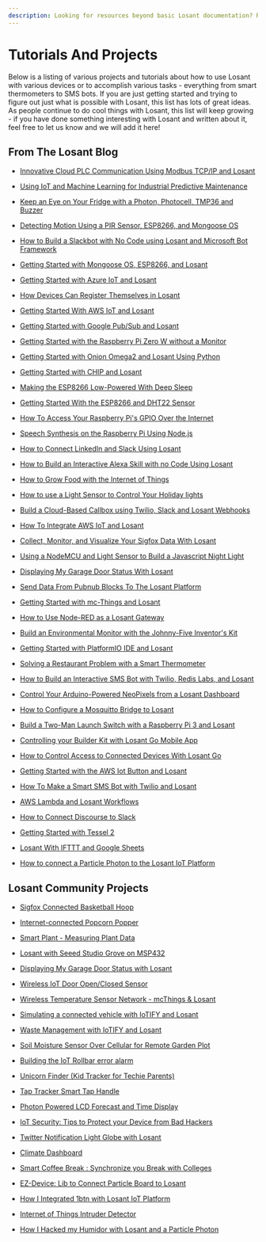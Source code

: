```yaml
---
description: Looking for resources beyond basic Losant documentation? Read on for a list of useful Losant tutorials and projects.
---
```


# Tutorials And Projects

Below is a listing of various projects and tutorials about how to use Losant with various devices or to accomplish various tasks - everything from smart thermometers to SMS bots. If you are just getting started and trying to figure out just what is possible with Losant, this list has lots of great ideas. As people continue to do cool things with Losant, this list will keep growing - if you have done something interesting with Losant and written about it, feel free to let us know and we will add it here!

## From The Losant Blog

* <a href="https://www.losant.com/blog/cloud-plc-communication-using-modbus-tcp" target="_blank">Innovative Cloud PLC Communication Using Modbus TCP/IP and Losant</a>

* <a href="https://www.losant.com/blog/using-iot-and-machine-learning-for-industrial-predictive-maintenance" target="_blank">Using IoT and Machine Learning for Industrial Predictive Maintenance</a>

* <a href="https://www.losant.com/blog/keep-an-eye-on-your-fridge-with-a-photon-photocell-tmp36-and-buzzer" target="_blank">Keep an Eye on Your Fridge with a Photon, Photocell, TMP36 and Buzzer</a>

* <a href="https://www.losant.com/blog/detecting-motion-using-a-pir-sensor-esp8266-and-mongoose-os" target="_blank">Detecting Motion Using a PIR Sensor, ESP8266, and Mongoose OS</a>

* <a href="https://www.losant.com/blog/how-to-build-a-slackbot-with-no-code-using-losant-and-microsoft-bot-framework" target="_blank">How to Build a Slackbot with No Code using Losant and Microsoft Bot Framework</a>

* <a href="https://www.losant.com/blog/getting-started-with-mongoose-os-esp8266-and-losant" target="_blank">Getting Started with Mongoose OS, ESP8266, and Losant</a>

* <a href="https://www.losant.com/blog/getting-started-with-azure-iot-and-losant" target="_blank">Getting Started with Azure IoT and Losant</a>

* <a href="https://www.losant.com/blog/how-devices-can-register-themselves-in-losant" target="_blank">How Devices Can Register Themselves in Losant</a>

* <a href="https://www.losant.com/blog/getting-started-with-aws-iot-and-losant" target="_blank">Getting Started With AWS IoT and Losant</a>

* <a href="https://www.losant.com/blog/getting-started-with-google-pub-sub-and-losant" target="_blank">Getting Started with Google Pub/Sub and Losant</a>

* <a href="https://www.losant.com/blog/getting-started-with-the-raspberry-pi-zero-w-without-a-monitor" target="_blank">Getting Started with the Raspberry Pi Zero W without a Monitor</a>

* <a href="https://www.losant.com/blog/getting-started-with-omega2-and-losant" target="_blank">Getting Started with Onion Omega2 and Losant Using Python</a>

* <a href="https://www.losant.com/blog/getting-started-with-chip-and-losant" target="_blank">Getting Started with CHIP and Losant</a>

* <a href="https://www.losant.com/blog/making-the-esp8266-low-powered-with-deep-sleep" target="_blank">Making the ESP8266 Low-Powered With Deep Sleep</a>

* <a href="https://www.losant.com/blog/getting-started-with-the-esp8266-and-dht22-sensor" target="_blank">Getting Started With the ESP8266 and DHT22 Sensor</a>

* <a href="https://www.losant.com/blog/how-to-access-your-raspberry-pis-gpio-over-the-internet" target="_blank">How To Access Your Raspberry Pi's GPIO Over the Internet</a>

* <a href="https://www.losant.com/blog/speech-synthesis-on-the-raspberry-pi-using-node.js" target="_blank">Speech Synthesis on the Raspberry Pi Using Node.js</a>

* <a href="https://www.losant.com/blog/how-to-connect-linkedin-and-slack-using-losant" target="_blank">How to Connect LinkedIn and Slack Using Losant</a>

* <a href="https://www.losant.com/blog/how-to-build-an-interactive-alexa-skill-with-no-code-using-losant" target="_blank">How to Build an Interactive Alexa Skill with no Code Using Losant</a>

* <a href="https://www.losant.com/blog/how-to-grow-food-with-the-internet-of-things" target="_blank">How to Grow Food with the Internet of Things</a>

* <a href="https://www.losant.com/blog/how-to-use-light-sensor-control-holiday-lights" target="_blank">How to use a Light Sensor to Control Your Holiday lights</a>

* <a href="https://www.losant.com/blog/build-a-cloud-based-callbox-using-twilio-slack-and-losant-webhooks" target="_blank">Build a Cloud-Based Callbox using Twilio, Slack and Losant Webhooks</a>

* <a href="https://www.losant.com/blog/how-to-integrate-aws-iot-losant" target="_blank">How To Integrate AWS IoT and Losant</a>

* <a href="https://www.losant.com/blog/collect-monitor-visualize-sigfox-data" target="_blank">Collect, Monitor, and Visualize Your Sigfox Data With Losant</a>

* <a href="https://www.losant.com/blog/building-a-nodemcu-javascript-night-light" target="_blank">Using a NodeMCU and Light Sensor to Build a Javascript Night Light</a>

* <a href="https://www.losant.com/blog/displaying-garage-door-status-with-losant" target="_blank">Displaying My Garage Door Status With Losant</a>

* <a href="https://www.losant.com/blog/send-data-from-pubnub-blocks-to-the-losant-platform" target="_blank">Send Data From Pubnub Blocks To The Losant Platform</a>

* <a href="https://www.losant.com/blog/getting-started-with-mc-things-and-losant" target="_blank">Getting Started with mc-Things and Losant</a>

* <a href="https://www.losant.com/blog/how-to-use-node-red-as-losant-gateway" target="_blank">How to Use Node-RED as a Losant Gateway</a>

* <a href="https://www.losant.com/blog/building-environment-monitor-johnny-five-inventors-kit" target="_blank">Build an Environmental Monitor with the Johnny-Five Inventor's Kit</a>

* <a href="https://www.losant.com/blog/getting-started-with-platformio-ide-and-losant" target="_blank">Getting Started with PlatformIO IDE and Losant</a>

* <a href="https://www.losant.com/blog/solving-a-restaurant-problem-with-a-smart-thermometer" target="_blank">Solving a Restaurant Problem with a Smart Thermometer</a>

* <a href="https://www.losant.com/blog/how-to-build-interactive-twilio-redislabs-sms-bot" target="_blank">How to Build an Interactive SMS Bot with Twilio, Redis Labs, and Losant</a>

* <a href="https://www.losant.com/blog/control-arduino-powered-neopixels-from-losant-dashboard" target="_blank">Control Your Arduino-Powered NeoPixels from a Losant Dashboard</a>

* <a href="https://www.losant.com/blog/how-to-configure-mosquitto-bridge-to-losant" target="_blank">How to Configure a Mosquitto Bridge to Losant</a>

* <a href="https://www.losant.com/blog/build-a-two-man-launch-switch-with-a-raspberry-pi-3-and-losant" target="_blank">Build a Two-Man Launch Switch with a Raspberry Pi 3 and Losant</a>

* <a href="https://www.losant.com/blog/controlling-building-kit-with-losant-go-mobile-app" target="_blank">Controlling your Builder Kit with Losant Go Mobile App</a>

* <a href="https://www.losant.com/blog/how-to-control-access-to-connected-devices-with-losant-go" target="_blank">How to Control Access to Connected Devices With Losant Go</a>

* <a href="https://www.losant.com/blog/getting-started-with-aws-iot-button-losant" target="_blank">Getting Started with the AWS Iot Button and Losant</a>

* <a href="https://www.losant.com/blog/how-to-make-a-smart-sms-bot-with-twilio-and-losant" target="_blank">How To Make a Smart SMS Bot with Twilio and Losant</a>

* <a href="https://www.losant.com/blog/aws-lambda-and-losant-workflows" target="_blank">AWS Lambda and Losant Workflows</a>

* <a href="https://www.losant.com/blog/how-to-connect-discourse-to-slack" target="_blank">How to Connect Discourse to Slack</a>

* <a href="https://www.losant.com/blog/getting-started-with-tessel-2" target="_blank">Getting Started with Tessel 2</a>

* <a href="https://www.losant.com/blog/using-losant-with-ifttt-and-google-sheets" target="_blank">Losant With IFTTT and Google Sheets</a>

* <a href="https://www.losant.com/blog/how-to-connect-a-particle-photon-to-the-losant-iot-platform" target="_blank">How to connect a Particle Photon to the Losant IoT Platform</a>

## Losant Community Projects

* <a href="https://www.hackster.io/sylvain-demortier/sigfox-connected-basketball-hoop-47091c" target="_blank">Sigfox Connected Basketball Hoop</a>

* <a href="https://www.hackster.io/schoonology/internet-connected-popcorn-popper-db0166" target="_blank">Internet-connected Popcorn Popper</a>

* <a href="https://docs.onion.io/omega2-project-book-vol1/smart-plant-p1.html" target="_blank">Smart Plant - Measuring Plant Data</a>

* <a href="https://www.hackster.io/firmwareguru/losant-with-seeed-studio-grove-on-msp432-d01e6f" target="_blank">Losant with Seeed Studio Grove on MSP432</a>

* <a href="https://www.hackster.io/rorpage/displaying-my-garage-door-status-with-losant-80a984" target="_blank">Displaying My Garage Door Status with Losant</a>

* <a href="https://www.hackster.io/mc-Things/wireless-iot-door-open-closed-sensor-194e46" target="_blank">Wireless IoT Door Open/Closed Sensor</a>

* <a href="https://www.hackster.io/mc-Things/wireless-temperature-sensor-network-mcthings-losant-e756a9" target="_blank">Wireless Temperature Sensor Network - mcThings & Losant</a>

* <a href="https://iotify.help/network/connected-vehicle.html" target="_blank">Simulating a connected vehicle with IoTIFY and Losant</a>

* <a href="https://iotify.help/network/smart-city/waste-mgmt.html" target="_blank">Waste Management with IoTIFY and Losant</a>

* <a href="https://www.hackster.io/mschaus/soil-moisture-sensor-over-cellular-for-remote-garden-plot-794c1b" target="_blank">Soil Moisture Sensor Over Cellular for Remote Garden Plot</a>

* <a href="https://rollbar.com/blog/internet-of-things-production-error-alarm/" target="_blank">Building the IoT Rollbar error alarm</a>

* <a href="https://www.hackster.io/hologram/unicorn-finder-kid-tracker-for-techie-parents-335486" target="_blank">Unicorn Finder (Kid Tracker for Techie Parents)</a>

* <a href="https://www.hackster.io/26972/tap-tracker-smart-tap-handle-ae15ba" target="_blank">Tap Tracker Smart Tap Handle</a>

* <a href="https://www.hackster.io/TheReddest/photon-powered-lcd-forecast-and-time-display-32bab4" target="_blank">Photon Powered LCD Forecast and Time Display</a>

* <a href="https://www.hackster.io/charifmahmoudi/iot-security-tips-to-protect-your-device-from-bad-hackers-768093" target="_blank">IoT Security: Tips to Protect your Device from Bad Hackers</a>

* <a href="https://www.hackster.io/zwigby/twitter-notification-light-globe-with-losant-dbfcf3" target="_blank">Twitter Notification Light Globe with Losant</a>

* <a href="https://www.hackster.io/briankrohn/climate-dashboard-7d4314" target="_blank">Climate Dashboard</a>

* <a href="https://www.hackster.io/charifmahmoudi/smart-coffee-break-synchronize-you-break-with-colleges-c47c7c" target="_blank">Smart Coffee Break : Synchronize you Break with Colleges</a>

* <a href="https://www.hackster.io/charifmahmoudi/ez-device-lib-to-connect-particle-board-to-structure-0e624d" target="_blank">EZ-Device: Lib to Connect Particle Board to Losant</a>

* <a href="https://www.hackster.io/anandtamboli/how-i-integrated-1btn-with-losant-iot-platform-15f736" target="_blank">How I Integrated 1btn with Losant IoT Platform</a>

* <a href="http://forefront.io/a/iot-intruder-detector/" target="_blank">Internet of Things Intruder Detector</a>

* <a href="https://medium.com/@stevecaldwell/how-i-hacked-my-humidor-with-losant-and-a-particle-photon-84342744755b" target="_blank">How I Hacked my Humidor with Losant and a Particle Photon</a>
